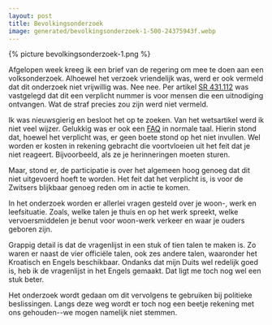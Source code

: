 ```yaml
---
layout: post
title: Bevolkingsonderzoek
image: generated/bevolkingsonderzoek-1-500-24375943f.webp
---
```


{% picture bevolkingsonderzoek-1.png %}

Afgelopen week kreeg ik een brief van de regering om mee te doen aan een volksonderzoek. Alhoewel het verzoek vriendelijk was, werd er ook vermeld dat dit onderzoek niet vrijwillig was. Nee nee. Per artikel [SR 431.112](https://www.fedlex.admin.ch/eli/cc/2007/869/de) was vastgelegd dat dit een verplicht nummer is voor mensen die een uitnodiging ontvangen. Wat de straf precies zou zijn werd niet vermeld.

Ik was nieuwsgierig en besloot het op te zoeken. Van het wetsartikel werd ik niet veel wijzer. Gelukkig was er ook een [FAQ](https://www.bfs.admin.ch/bfs/de/home/statistiken/bevoelkerung/erhebungen/se/befragte-personen-ecensus/faq.html) in normale taal. Hierin stond dat, hoewel het verplicht was, er geen boete stond op het niet invullen. Wel worden er kosten in rekening gebracht die voortvloeien uit het feit dat je niet reageert. Bijvoorbeeld, als ze je herinneringen moeten sturen.

Maar, stond er, de participatie is over het algemeen hoog genoeg dat dit niet uitgevoerd hoeft te worden. Het feit dat het verplicht is, is voor de Zwitsers blijkbaar genoeg reden om in actie te komen.

In het onderzoek worden er allerlei vragen gesteld over je woon-, werk en leefsituatie. Zoals, welke talen je thuis en op het werk spreekt, welke vervoersmiddelen je benut voor woon-werk verkeer en waar je ouders geboren zijn.

Grappig detail is dat de vragenlijst in een stuk of tien talen te maken is. Zo waren er naast de vier officiële talen, ook zes andere talen, waaronder het Kroatisch en Engels beschikbaar. Ondanks dat mijn Duits wel redelijk goed is, heb ik de vragenlijst in het Engels gemaakt. Dat ligt me toch nog wel een stuk beter.

Het onderzoek wordt gedaan om dit vervolgens te gebruiken bij politieke beslissingen. Langs deze weg wordt er toch nog een beetje rekening met ons gehouden--we mogen namelijk niet stemmen.
